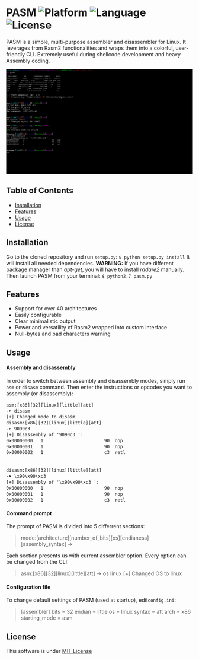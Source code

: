 # PASM ![Platform](https://img.shields.io/badge/Platform-Linux-green.svg?longCache=true&style=flat-square) ![Language](https://img.shields.io/badge/Python-2.7-blue.svg?longCache=true&style=flat-square)   ![License](https://img.shields.io/badge/License-MIT-red.svg?longCache=true&style=flat-square)



PASM is a simple, multi-purpose assembler and disassembler for Linux. It leverages from Rasm2 functionalities and wraps them into a colorful, user-friendly CLI. Extremely useful during shellcode development and heavy Assembly coding.

<p align="center">
<img src="screenshot.png" width="836"/>
</p>

## Table of Contents
- [Installation](#installation)
- [Features](#features)
- [Usage](#usage)
- [License](#license)


## Installation
Go to the cloned repository and run `setup.py`:
`$ python setup.py install`
It will install all needed dependencies.
**WARNING:** If you have different package manager than *apt-get*, you will have to install *radare2* manually.
Then launch PASM from your terminal:
`$ python2.7 pasm.py`

## Features
- Support for over 40 architectures
- Easily configurable 
- Clear minimalistic output
- Power and versatility of Rasm2 wrapped into custom interface
- Null-bytes and bad characters warning

## Usage
#### Assembly and disassembly
In order to switch between assembly and disassembly modes, simply run `asm` or `disasm` command. Then enter the instructions or opcodes you want to assembly (or disassembly):

```
asm:[x86][32][linux][little][att]
-➤ disasm
[+] Changed mode to disasm
disasm:[x86][32][linux][little][att]
-➤ 9090c3
[+] Disassembly of '9090c3 ':
0x00000000   1                       90  nop
0x00000001   1                       90  nop
0x00000002   1                       c3  retl


disasm:[x86][32][linux][little][att]
-➤ \x90\x90\xc3
[+] Disassembly of '\x90\x90\xc3 ':
0x00000000   1                       90  nop
0x00000001   1                       90  nop
0x00000002   1                       c3  retl
```


#### Command prompt

The prompt of PASM is divided into 5 differrent sections:


>mode:[architecture][number_of_bits][os][endianess][assembly_syntax]
->

Each section presents us with current assembler option. Every option can be changed from the CLI:


>asm:[x86][32][linux][little][att]
-> os linux
[+] Changed OS to linux

#### Configuration file
To change default settings of PASM (used at startup), edit`config.ini`:
>[assembler]
bits = 32
endian = little
os = linux
syntax = att
arch = x86
starting_mode = asm



## License
This software is under [MIT License](https://en.wikipedia.org/wiki/MIT_License)